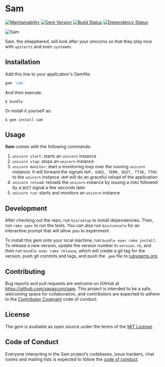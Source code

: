 # Sam

[![Maintainability](https://api.codeclimate.com/v1/badges/a8c24394996582c1b59f/maintainability)](https://codeclimate.com/github/VAGAScom/sam/maintainability)
[![Gem Version](https://badge.fury.io/rb/sam.svg)](https://badge.fury.io/rb/sam)
[![Build Status](https://travis-ci.org/VAGAScom/sam.svg?branch=master)](https://travis-ci.org/VAGAScom/sam)
[![Dependency Status](https://beta.gemnasium.com/badges/github.com/VAGAScom/sam.svg)](https://beta.gemnasium.com/projects/github.com/VAGAScom/sam)



![Sam](https://vignette.wikia.nocookie.net/looneytunes/images/c/c9/Sam_Sheepdog_300-1-.gif/revision/latest?cb=20170411195916)

Sam, the shepphered, will look after your unicorns so that they play nice with `upstarts` and even `systemds`. 

## Installation

Add this line to your application's Gemfile:

```ruby
gem 'sam'
```

And then execute:

    $ bundle

Or install it yourself as:

    $ gem install sam

## Usage

**Sam** comes with the following commands:

1. `unicorn start`: starts an  `unicorn` instance
2. `unicorn stop`: stops an `unicorn` instance
3. `unicorn monitor`: start a monitoring loop over the running `unicorn` instance. It will forward the signals `HUP, USR2, TERM, QUIT, TTIN, TTOU` to the `unicorn` instance. `HUP` will do an graceful reload of the application
4. `unicorn reload`: reloads the `unicorn` instance by issuing a `USR2` followed by a `QUIT` signal a few seconds later
5. `unicorn run`: starts and monitors an `unicorn` instance

## Development

After checking out the repo, run `bin/setup` to install dependencies. Then, run `rake spec` to run the tests. You can also run `bin/console` for an interactive prompt that will allow you to experiment.

To install this gem onto your local machine, run `bundle exec rake install`. To release a new version, update the version number in `version.rb`, and then run `bundle exec rake release`, which will create a git tag for the version, push git commits and tags, and push the `.gem` file to [rubygems.org](https://rubygems.org).

## Contributing

Bug reports and pull requests are welcome on GitHub at https://github.com/vagascom/sam. This project is intended to be a safe, welcoming space for collaboration, and contributors are expected to adhere to the [Contributor Covenant](http://contributor-covenant.org) code of conduct.

## License

The gem is available as open source under the terms of the [MIT License](https://opensource.org/licenses/MIT).

## Code of Conduct

Everyone interacting in the Sam project’s codebases, issue trackers, chat rooms and mailing lists is expected to follow the [code of conduct](https://github.com/[USERNAME]/sam/blob/master/CODE_OF_CONDUCT.md).
